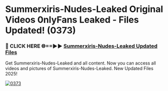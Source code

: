 # Summerxiris-Nudes-Leaked Original Videos 0nlyFans Leaked - Files Updated! (0373)

<h3>🔴 CLICK HERE 🌐==►► <a href="https://tinyurl.com/4mcuefdz" rel="nofollow">Summerxiris-Nudes-Leaked Updated Files</a></h3>

Get Summerxiris-Nudes-Leaked and all content. Now you can access all videos and pictures of Summerxiris-Nudes-Leaked. New Updated Files 2025!

[![0373](https://i.imgur.com/StAQSOY.gif)](https://tinyurl.com/4mcuefdz)
